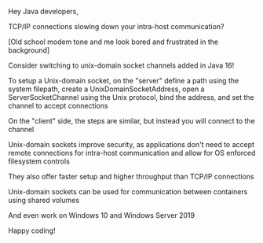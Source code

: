 Hey Java developers,

TCP/IP connections slowing down your intra-host communication?

[Old school modem tone and me look bored and frustrated in the background]

Consider switching to unix-domain socket channels added in Java 16! 

To setup a Unix-domain socket, on the "server" define a path using the system filepath, create a UnixDomainSocketAddress, open a ServerSocketChannel using the Unix protocol, bind the address, and set the channel to accept connections

On the "client" side, the steps are similar, but instead you will connect to the channel

Unix-domain sockets improve security, as applications don't need to accept remote connections for intra-host communication and allow for OS enforced filesystem controls

They also offer faster setup and higher throughput than TCP/IP connections

Unix-domain sockets can be used for communication between containers using shared volumes

And even work on Windows 10 and Windows Server 2019

Happy coding!
